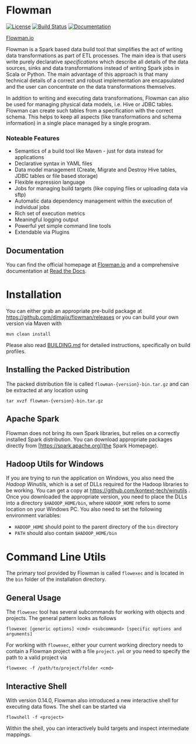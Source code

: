 # Flowman

[![License](https://img.shields.io/badge/License-Apache%202.0-blue.svg)](https://opensource.org/licenses/Apache-2.0)
[![Build Status](https://travis-ci.org/dimajix/flowman.svg?branch=develop)](https://travis-ci.org/dimajix/flowman)
[![Documentation](https://readthedocs.org/projects/flowman/badge/?version=latest)](https://flowman.readthedocs.io/en/latest/)

[Flowman.io](https://flowman.io)

Flowman is a Spark based data build tool that simplifies the act of writing data transformations as part of ETL
processes. The main idea is that users write purely declarative *specifications* which describe all details of the
data sources, sinks and data transformations instead of writing Spark jobs in Scala or Python. The main advantage of 
this approach is that many technical details of a correct and robust implementation are encapsulated and the user
can concentrate on the data transformations themselves.

In addition to writing and executing data transformations, Flowman can also be used for managing physical data models, 
i.e. Hive or JDBC tables. Flowman can create such tables from a specification with the correct schema. This helps to 
keep all aspects (like transformations and schema information) in a single place managed by a single program.

### Noteable Features

* Semantics of a build tool like Maven - just for data instead for applications
* Declarative syntax in YAML files
* Data model management (Create, Migrate and Destroy Hive tables, JDBC tables or file based storage)
* Flexible expression language
* Jobs for managing build targets (like copying files or uploading data via sftp)
* Automatic data dependency management within the execution of individual jobs
* Rich set of execution metrics
* Meaningful logging output
* Powerful yet simple command line tools
* Extendable via Plugins


## Documentation

You can find the official homepage at [Flowman.io](https://flowman.io)
 and a comprehensive documentation at [Read the Docs](https://flowman.readthedocs.io/en/latest/). 


# Installation

You can either grab an appropriate pre-build package at https://github.com/dimajix/flowman/releases or you
can build your own version via Maven with

    mvn clean install
    
Please also read [BUILDING.md](BUILDING.md) for detailed instructions, specifically on build profiles.


## Installing the Packed Distribution 

The packed distribution file is called `flowman-{version}-bin.tar.gz` and can be extracted at any 
location using

    tar xvzf flowman-{version}-bin.tar.gz


## Apache Spark

Flowman does not bring its own Spark libraries, but relies on a correctly installed Spark distribution. You can 
download appropriate packages directly from [https://spark.apache.org](the Spark Homepage). 


## Hadoop Utils for Windows

If you are trying to run the application on Windows, you also need the *Hadoop Winutils*, which is a set of
DLLs required for the Hadoop libraries to be working. You can get a copy at https://github.com/kontext-tech/winutils .
Once you downloaded the appropriate version, you need to place the DLLs into a directory `$HADOOP_HOME/bin`, where
`HADOOP_HOME` refers to some location on your Windows PC. You also need to set the following environment variables:
* `HADOOP_HOME` should point to the parent directory of the `bin` directory
* `PATH` should also contain `$HADOOP_HOME/bin`



# Command Line Utils

The primary tool provided by Flowman is called `flowexec` and is located in the `bin` folder of the 
installation directory.

## General Usage

The `flowexec` tool has several subcommands for working with objects and projects. The general pattern 
looks as follows

    flowexec [generic options] <cmd> <subcommand> [specific options and arguments]

For working with `flowexec`, either your current working directory needs to contain a Flowman
project with a file `project.yml` or you need to specify the path to a valid project via

    flowexec -f /path/to/project/folder <cmd>
    
## Interactive Shell

With version 0.14.0, Flowman also introduced a new interactive shell for executing data flows. The shell can be
started via

    flowshell -f <project>
    
Within the shell, you can interactively build targets and inspect intermediate mappings.
